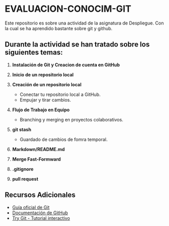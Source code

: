 # EVALUACION-CONOCIM-GIT
Este repositorio es sobre una actividad de la asignatura de Despliegue.
Con la cual se ha aprendido bastante sobre git y github.

## Durante la actividad se han tratado sobre los siguientes temas:

1. **Instalación de Git y Creacion de cuenta en GitHub**
   
2. **Inicio de un repositorio local**
  
3. **Creación de un repositorio local**
   - Conectar tu repositorio local a GitHub.
   - Empujar y tirar cambios.
     
4. **Flujo de Trabajo en Equipo**
   - Branching y merging en proyectos colaborativos.

5. **git stash**
   - Guardado de cambios de fomra temporal.

7. **Markdown/README.md**

8. **Merge Fast-Formward**

9. **.gitignore**

10. **pull request**



## Recursos Adicionales
- [Guía oficial de Git](https://git-scm.com/book/en/v2)
- [Documentación de GitHub](https://docs.github.com/es)
- [Try Git - Tutorial interactivo](https://try.github.io/)
